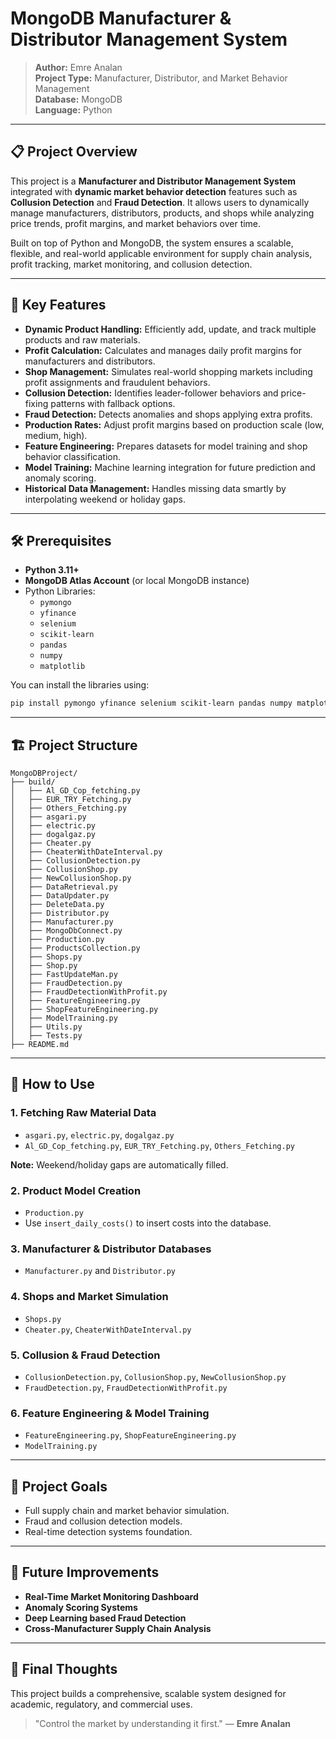 # MongoDB Manufacturer & Distributor Management System

> **Author:** Emre Analan  
> **Project Type:** Manufacturer, Distributor, and Market Behavior Management  
> **Database:** MongoDB  
> **Language:** Python  

---

## 📋 Project Overview

This project is a **Manufacturer and Distributor Management System** integrated with **dynamic market behavior detection** features such as **Collusion Detection** and **Fraud Detection**. It allows users to dynamically manage manufacturers, distributors, products, and shops while analyzing price trends, profit margins, and market behaviors over time.

Built on top of Python and MongoDB, the system ensures a scalable, flexible, and real-world applicable environment for supply chain analysis, profit tracking, market monitoring, and collusion detection.

---

## 🚀 Key Features

- **Dynamic Product Handling:** Efficiently add, update, and track multiple products and raw materials.
- **Profit Calculation:** Calculates and manages daily profit margins for manufacturers and distributors.
- **Shop Management:** Simulates real-world shopping markets including profit assignments and fraudulent behaviors.
- **Collusion Detection:** Identifies leader-follower behaviors and price-fixing patterns with fallback options.
- **Fraud Detection:** Detects anomalies and shops applying extra profits.
- **Production Rates:** Adjust profit margins based on production scale (low, medium, high).
- **Feature Engineering:** Prepares datasets for model training and shop behavior classification.
- **Model Training:** Machine learning integration for future prediction and anomaly scoring.
- **Historical Data Management:** Handles missing data smartly by interpolating weekend or holiday gaps.

---

## 🛠️ Prerequisites

- **Python 3.11+**
- **MongoDB Atlas Account** (or local MongoDB instance)
- Python Libraries:
  - `pymongo`
  - `yfinance`
  - `selenium`
  - `scikit-learn`
  - `pandas`
  - `numpy`
  - `matplotlib`

You can install the libraries using:

```bash
pip install pymongo yfinance selenium scikit-learn pandas numpy matplotlib
```

---

## 🏗️ Project Structure

```
MongoDBProject/
├── build/
│   ├── Al_GD_Cop_fetching.py
│   ├── EUR_TRY_Fetching.py
│   ├── Others_Fetching.py
│   ├── asgari.py
│   ├── electric.py
│   ├── dogalgaz.py
│   ├── Cheater.py
│   ├── CheaterWithDateInterval.py
│   ├── CollusionDetection.py
│   ├── CollusionShop.py
│   ├── NewCollusionShop.py
│   ├── DataRetrieval.py
│   ├── DataUpdater.py
│   ├── DeleteData.py
│   ├── Distributor.py
│   ├── Manufacturer.py
│   ├── MongoDbConnect.py
│   ├── Production.py
│   ├── ProductsCollection.py
│   ├── Shops.py
│   ├── Shop.py
│   ├── FastUpdateMan.py
│   ├── FraudDetection.py
│   ├── FraudDetectionWithProfit.py
│   ├── FeatureEngineering.py
│   ├── ShopFeatureEngineering.py
│   ├── ModelTraining.py
│   ├── Utils.py
│   ├── Tests.py
├── README.md                        
```

---

## 📝 How to Use

### 1. Fetching Raw Material Data
- `asgari.py`, `electric.py`, `dogalgaz.py`
- `Al_GD_Cop_fetching.py`, `EUR_TRY_Fetching.py`, `Others_Fetching.py`

**Note:** Weekend/holiday gaps are automatically filled.

### 2. Product Model Creation
- `Production.py`
- Use `insert_daily_costs()` to insert costs into the database.

### 3. Manufacturer & Distributor Databases
- `Manufacturer.py` and `Distributor.py`

### 4. Shops and Market Simulation
- `Shops.py`
- `Cheater.py`, `CheaterWithDateInterval.py`

### 5. Collusion & Fraud Detection
- `CollusionDetection.py`, `CollusionShop.py`, `NewCollusionShop.py`
- `FraudDetection.py`, `FraudDetectionWithProfit.py`

### 6. Feature Engineering & Model Training
- `FeatureEngineering.py`, `ShopFeatureEngineering.py`
- `ModelTraining.py`

---

## 🎯 Project Goals

- Full supply chain and market behavior simulation.
- Fraud and collusion detection models.
- Real-time detection systems foundation.

---

## 🔮 Future Improvements

- **Real-Time Market Monitoring Dashboard**
- **Anomaly Scoring Systems**
- **Deep Learning based Fraud Detection**
- **Cross-Manufacturer Supply Chain Analysis**

---

## 📌 Final Thoughts

This project builds a comprehensive, scalable system designed for academic, regulatory, and commercial uses.

> "Control the market by understanding it first."  — **Emre Analan**
